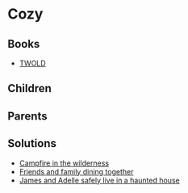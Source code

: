 # Cozy

## Books

* [TWOLD](../books/twold.md)

## Children



## Parents



## Solutions

* [Campfire in the wilderness](../solutions/campfire-in-wilderness.md)
* [Friends and family dining together](../solutions/friends-and-family-dining-together.md)
* [James and Adelle safely live in a haunted house](../solutions/james-and-adelle-safely-live-in-haunted-house.md)
